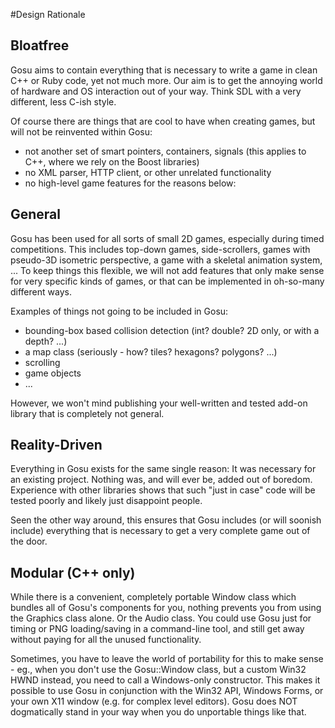 #Design Rationale

## Bloatfree

Gosu aims to contain everything that is necessary to write a game in clean C++ or Ruby code, yet not much more. Our aim is to get the annoying world of hardware and OS interaction out of your way. Think SDL with a very different, less C-ish style.

Of course there are things that are cool to have when creating games, but will not be reinvented within Gosu:

  * not another set of smart pointers, containers, signals (this applies to C++, where we rely on the Boost libraries)
  * no XML parser, HTTP client, or other unrelated functionality
  * no high-level game features for the reasons below:

## General

Gosu has been used for all sorts of small 2D games, especially during timed competitions. This includes top-down games, side-scrollers, games with pseudo-3D isometric perspective, a game with a skeletal animation system, ...
To keep things this flexible, we will not add features that only make sense for very specific kinds of games, or that can be implemented in oh-so-many different ways.

Examples of things not going to be included in Gosu:

  * bounding-box based collision detection (int? double? 2D only, or with a depth? ...)
  * a map class (seriously - how? tiles? hexagons? polygons? ...)
  * scrolling
  * game objects
  * ...

However, we won't mind publishing your well-written and tested add-on library that is completely not general.

## Reality-Driven

Everything in Gosu exists for the same single reason: It was necessary for an existing project. Nothing was, and will ever be, added out of boredom. Experience with other libraries shows that such "just in case" code will be tested poorly and likely just disappoint people.

Seen the other way around, this ensures that Gosu includes (or will soonish include) everything that is necessary to get a very complete game out of the door.

## Modular (C++ only)

While there is a convenient, completely portable Window class which bundles all of Gosu's components for you, nothing prevents you from using the Graphics class alone. Or the Audio class. You could use Gosu just for timing or PNG loading/saving in a command-line tool, and still get away without paying for all the unused functionality.

Sometimes, you have to leave the world of portability for this to make sense - eg., when you don't use the Gosu::Window class, but a custom Win32 HWND instead, you need to call a Windows-only constructor. This makes it possible to use Gosu in conjunction with the Win32 API, Windows Forms, or your own X11 window (e.g. for complex level editors). Gosu does NOT dogmatically stand in your way when you do unportable things like that.
